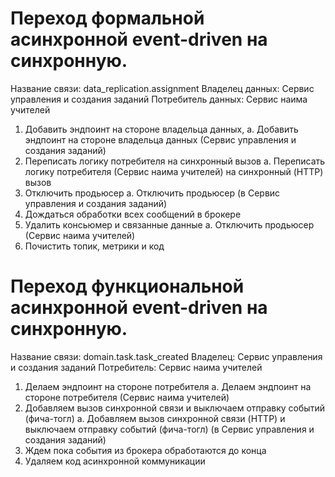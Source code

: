 # Переход формальной асинхронной event-driven на синхронную.
Название связи: data_replication.assignment
Владелец данных: Сервис управления и создания заданий
Потребитель данных: Сервис наима учителей
1. Добавить эндпоинт на стороне владельца данных,
    a.  Добавить эндпоинт на стороне владельца данных (Сервис управления и создания заданий)
2. Переписать логику потребителя на синхронный вызов
   a.  Переписать логику потребителя (Сервис наима учителей) на синхронный (HTTP) вызов
3. Отключить продьюсер
   a.  Отключить продьюсер (в Сервис управления и создания заданий)
4. Дождаться обработки всех сообщений в брокере
5. Удалить консьюмер и связанные данные
   a.  Отключить продьюсер (Сервис наима учителей)
6. Почистить топик, метрики и код

# Переход функциональной асинхронной event-driven на синхронную.
Название связи: domain.task.task_created
Владелец: Сервис управления и создания заданий
Потребитель: Сервис наима учителей
1. Делаем эндпоинт на стороне потребителя
    a.  Делаем эндпоинт на стороне потребителя (Сервис наима учителей)
2. Добавляем вызов синхронной связи и выключаем отправку событий (фича-тогл)
    a.  Добавляем вызов синхронной связи (HTTP) и выключаем отправку событий (фича-тогл) (в Сервис управления и создания заданий)
3. Ждем пока события из брокера обработаются до конца
4. Удаляем код асинхронной коммуникации